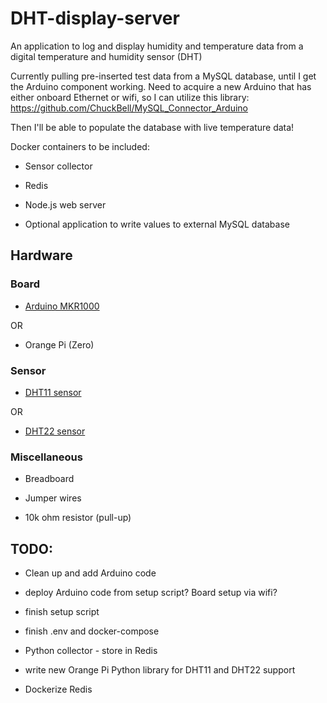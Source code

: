 # DHT-display-server
An application to log and display humidity and temperature data from a digital temperature and humidity sensor (DHT)

Currently pulling pre-inserted test data from a MySQL database, until I get the Arduino component working. Need to acquire a new Arduino that has either onboard Ethernet or wifi, so I can utilize this library: https://github.com/ChuckBell/MySQL_Connector_Arduino

Then I'll be able to populate the database with live temperature data!

Docker containers to be included:

- Sensor collector

- Redis

- Node.js web server

- Optional application to write values to external MySQL database

## Hardware

### Board

- [Arduino MKR1000](https://store-usa.arduino.cc/collections/boards/products/arduino-mkr1000-wifi-with-headers-mounted)

OR

- Orange Pi (Zero)


### Sensor

- [DHT11 sensor](https://www.amazon.com/Temperature-Humidity-Digital-3-3V-5V-Raspberry/dp/B07WT2HJ4F/ref=sr_1_1?keywords=dht11+sensor&qid=1638560461&sr=8-1)

OR

- [DHT22 sensor](https://www.adafruit.com/product/385)

### Miscellaneous

- Breadboard

- Jumper wires

- 10k ohm resistor (pull-up)

## TODO:

- Clean up and add Arduino code

- deploy Arduino code from setup script? Board setup via wifi?

- finish setup script

- finish .env and docker-compose

- Python collector - store in Redis

- write new Orange Pi Python library for DHT11 and DHT22 support

- Dockerize Redis

